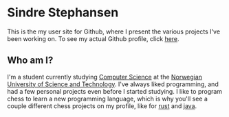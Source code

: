 # Sindre Stephansen
This is the my user site for Github, where I present the various projects I've been working on.
To see my actual Github profile, click [here][github].

[github]: https://github.com/kalkins


## Who am I?
I'm a student currently studying [Computer Science][] at the [Norwegian University of Science and Technology][ntnu].
I've always liked programming, and had a few personal projects even before I started studying. I like to program chess
to learn a new programming language, which is why you'll see a couple different chess projects on my profile, like for
[rust][] and [java][].

[ntnu]: http://www.ntnu.no
[computer science]: http://www.ntnu.edu/studies/mtdt
[rust]: rust_chess
[java]: java_chess
